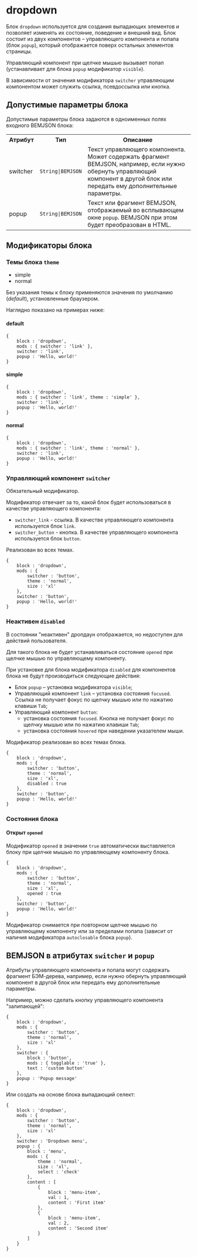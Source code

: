 # dropdown

Блок `dropdown` используется для создания выпадающих элементов и позволяет изменять их состояние, поведение и внешний вид. Блок состоит из двух компонентов – управляющего компонента и попапа (блок `popup`), который отображается поверх остальных элементов страницы.

Управляющий компонент при щелчке мышью вызывает попап (устанавливает для блока `popup` модификатор `visible`).

В зависимости от значения модификатора `switcher` управляющим компонентом может служить ссылка, псевдоссылка или кнопка.


## Допустимые параметры блока

Допустимые параметры блока задаются в одноименных полях входного BEMJSON блока:

<table>
    <tr>
        <th>Атрибут</th>
        <th>Тип</th>
        <th>Описание</th>
    </tr>
    <tr>
        <td>switcher</td>
        <td><code>String|BEMJSON</code></td>
        <td>Текст управляющего компонента. Может содержать фрагмент BEMJSON, например, если нужно обернуть управляющий компонент в другой блок или передать ему дополнительные параметры. </td>
    </tr>
    <tr>
        <td>popup</td>
        <td><code>String|BEMJSON</code></td>
        <td>Текст или фрагмент BEMJSON, отображаемый во всплывающем окне <code>popup</code>. BEMJSON при этом будет преобразован в HTML.</td>
    </tr>
</table>



## Модификаторы блока

### Темы блока `theme`

 * simple
 * normal

Без указания темы к блоку применяются значения по умолчанию (*default*), установленные браузером.

Наглядно показано на примерах ниже:

#### default

```bemjson
{
    block : 'dropdown',
    mods : { switcher : 'link' },
    switcher : 'link',
    popup : 'Hello, world!'
}
```


#### simple

```bemjson
{
    block : 'dropdown',
    mods : { switcher : 'link', theme : 'simple' },
    switcher : 'link',
    popup : 'Hello, world!'
}
```


#### normal

```bemjson
{
    block : 'dropdown',
    mods : { switcher : 'link', theme : 'normal' },
    switcher : 'link',
    popup : 'Hello, world!'
}
```



### Управляющий компонент `switcher`

Обязательный модификатор.

Модификатор отвечает за то, какой блок будет использоваться в качестве управляющего компонента:

* `switcher_link` - ссылка. В качестве управляющего компонента используется блок `link`.
* `switcher_button` - кнопка. В качестве управляющего компонента используется блок `button`.

Реализован во всех темах.

```bemjson
{
    block : 'dropdown',
    mods : {
        switcher : 'button',
        theme : 'normal',
        size : 'xl'
    },
    switcher : 'button',
    popup : 'Hello, world!'
}
```


### Неактивен `disabled`

В состоянии "неактивен" дропдаун отображается, но недоступен для действий пользователя.

Для такого блока не будет устанавливаться состояние `opened` при щелчке мышью по управляющему компоненту.

При установке для блока модификатора `disabled` для компонентов блока не будут производиться следующие действия:

* Блок `popup` – установка модификатора `visible`;
* Управляющий компонент `link` – установка состояния `focused`. Ссылка не получает фокус по щелчку мышью или по нажатию клавиши `Tab`;
* Управляющий компонент `button`:
    *  установка состояния `focused`. Кнопка не получает фокус по щелчку мышью или по нажатию клавиши `Tab`;
    *  установка состояния `hovered` при наведении указателем мыши.

Модификатор реализован во всех темах блока.

```bemjson
{
    block : 'dropdown',
    mods : {
        switcher : 'button',
        theme : 'normal',
        size : 'xl',
        disabled : true
    },
    switcher : 'button',
    popup : 'Hello, world!'
}
```


### Состояния блока

#### Открыт `opened`

Модификатор `opened` в значении `true` автоматически выставляется блоку при щелчке мышью по управляющему компоненту блока.

```bemjson
{
    block : 'dropdown',
    mods : {
        switcher : 'button',
        theme : 'normal',
        size : 'xl',
        opened : true
    },
    switcher : 'button',
    popup : 'Hello, world!'
}
```


Модификатор снимается при повторном щелчке мышью по управляющему компоненту или за пределами попапа (зависит от наличия модификатора `autoclosable` блока `popup`).


## BEMJSON в атрибутах `switcher` и `popup`

Атрибуты управляющего компонента и попапа могут содержать фрагмент БЭМ-дерева, например, если нужно обернуть управляющий компонент в другой блок или передать ему дополнительные параметры.

Например, можно сделать кнопку управляющего компонента "залипающей":

```bemjson
{
    block : 'dropdown',
    mods : {
        switcher : 'button',
        theme : 'normal',
        size : 'xl'
    },
    switcher : {
        block : 'button',
        mods : { togglable : 'true' },
        text : 'custom button'
    },
    popup : 'Popup message'
}
```


Или создать на основе блока выпадающий селект:

```bemjson
{
    block : 'dropdown',
    mods : {
        switcher : 'button',
        theme : 'normal',
        size : 'xl'
    },
    switcher : 'Dropdown menu',
    popup : {
        block : 'menu',
        mods : {
            theme : 'normal',
            size : 'xl',
            select : 'check'
        },
        content : [
            {
                block : 'menu-item',
                val : 1,
                content : 'First item'
            },
            {
                block : 'menu-item',
                val : 2,
                content : 'Second item'
            }
        ]
    }
}
```
